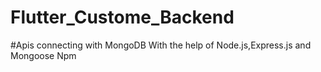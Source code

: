 # Flutter_Custome_Backend
#Apis connecting with MongoDB
With the help of Node.js,Express.js  and Mongoose Npm 
